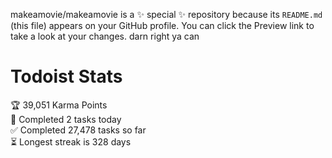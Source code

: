 makeamovie/makeamovie is a ✨ special ✨ repository because its `README.md` (this file) appears on your GitHub profile.
You can click the Preview link to take a look at your changes. darn right ya can

# Todoist Stats

<!-- TODO-IST:START -->
🏆  39,051 Karma Points           
🌸  Completed 2 tasks today           
✅  Completed 27,478 tasks so far           
⏳  Longest streak is 328 days
<!-- TODO-IST:END -->